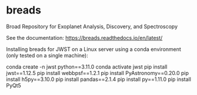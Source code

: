 # breads
Broad Repository for Exoplanet Analysis, Discovery, and Spectroscopy

See the documentation:
https://breads.readthedocs.io/en/latest/

Installing breads for JWST on a Linux server using a conda environment (only tested on a single machine):

conda create -n jwst python==3.11.0
conda activate jwst
pip install jwst==1.12.5
pip install webbpsf==1.2.1
pip install PyAstronomy==0.20.0
pip install h5py==3.10.0
pip install pandas==2.1.4
pip install py==1.11.0
pip install PyQt5
